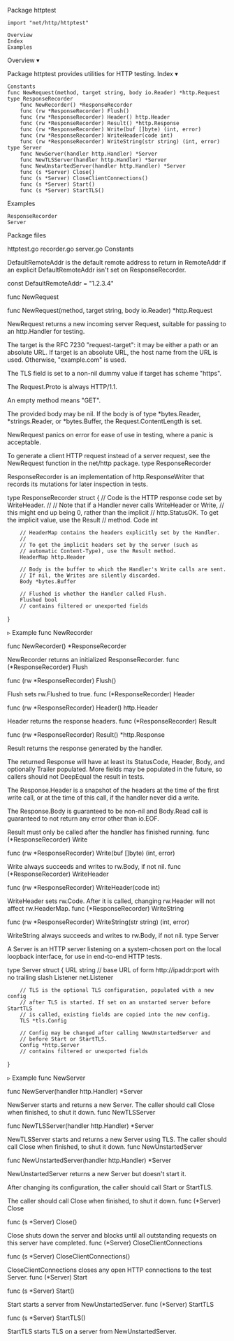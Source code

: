 
 Package httptest

    import "net/http/httptest"

    Overview
    Index
    Examples

Overview ▾

Package httptest provides utilities for HTTP testing.
Index ▾

    Constants
    func NewRequest(method, target string, body io.Reader) *http.Request
    type ResponseRecorder
        func NewRecorder() *ResponseRecorder
        func (rw *ResponseRecorder) Flush()
        func (rw *ResponseRecorder) Header() http.Header
        func (rw *ResponseRecorder) Result() *http.Response
        func (rw *ResponseRecorder) Write(buf []byte) (int, error)
        func (rw *ResponseRecorder) WriteHeader(code int)
        func (rw *ResponseRecorder) WriteString(str string) (int, error)
    type Server
        func NewServer(handler http.Handler) *Server
        func NewTLSServer(handler http.Handler) *Server
        func NewUnstartedServer(handler http.Handler) *Server
        func (s *Server) Close()
        func (s *Server) CloseClientConnections()
        func (s *Server) Start()
        func (s *Server) StartTLS()

Examples

    ResponseRecorder
    Server

Package files

httptest.go recorder.go server.go
Constants

DefaultRemoteAddr is the default remote address to return in RemoteAddr if an explicit DefaultRemoteAddr isn't set on ResponseRecorder.

const DefaultRemoteAddr = "1.2.3.4"

func NewRequest

func NewRequest(method, target string, body io.Reader) *http.Request

NewRequest returns a new incoming server Request, suitable for passing to an http.Handler for testing.

The target is the RFC 7230 "request-target": it may be either a path or an absolute URL. If target is an absolute URL, the host name from the URL is used. Otherwise, "example.com" is used.

The TLS field is set to a non-nil dummy value if target has scheme "https".

The Request.Proto is always HTTP/1.1.

An empty method means "GET".

The provided body may be nil. If the body is of type *bytes.Reader, *strings.Reader, or *bytes.Buffer, the Request.ContentLength is set.

NewRequest panics on error for ease of use in testing, where a panic is acceptable.

To generate a client HTTP request instead of a server request, see the NewRequest function in the net/http package.
type ResponseRecorder

ResponseRecorder is an implementation of http.ResponseWriter that records its mutations for later inspection in tests.

type ResponseRecorder struct {
        // Code is the HTTP response code set by WriteHeader.
        //
        // Note that if a Handler never calls WriteHeader or Write,
        // this might end up being 0, rather than the implicit
        // http.StatusOK. To get the implicit value, use the Result
        // method.
        Code int

        // HeaderMap contains the headers explicitly set by the Handler.
        //
        // To get the implicit headers set by the server (such as
        // automatic Content-Type), use the Result method.
        HeaderMap http.Header

        // Body is the buffer to which the Handler's Write calls are sent.
        // If nil, the Writes are silently discarded.
        Body *bytes.Buffer

        // Flushed is whether the Handler called Flush.
        Flushed bool
        // contains filtered or unexported fields
}

▹ Example
func NewRecorder

func NewRecorder() *ResponseRecorder

NewRecorder returns an initialized ResponseRecorder.
func (*ResponseRecorder) Flush

func (rw *ResponseRecorder) Flush()

Flush sets rw.Flushed to true.
func (*ResponseRecorder) Header

func (rw *ResponseRecorder) Header() http.Header

Header returns the response headers.
func (*ResponseRecorder) Result

func (rw *ResponseRecorder) Result() *http.Response

Result returns the response generated by the handler.

The returned Response will have at least its StatusCode, Header, Body, and optionally Trailer populated. More fields may be populated in the future, so callers should not DeepEqual the result in tests.

The Response.Header is a snapshot of the headers at the time of the first write call, or at the time of this call, if the handler never did a write.

The Response.Body is guaranteed to be non-nil and Body.Read call is guaranteed to not return any error other than io.EOF.

Result must only be called after the handler has finished running.
func (*ResponseRecorder) Write

func (rw *ResponseRecorder) Write(buf []byte) (int, error)

Write always succeeds and writes to rw.Body, if not nil.
func (*ResponseRecorder) WriteHeader

func (rw *ResponseRecorder) WriteHeader(code int)

WriteHeader sets rw.Code. After it is called, changing rw.Header will not affect rw.HeaderMap.
func (*ResponseRecorder) WriteString

func (rw *ResponseRecorder) WriteString(str string) (int, error)

WriteString always succeeds and writes to rw.Body, if not nil.
type Server

A Server is an HTTP server listening on a system-chosen port on the local loopback interface, for use in end-to-end HTTP tests.

type Server struct {
        URL      string // base URL of form http://ipaddr:port with no trailing slash
        Listener net.Listener

        // TLS is the optional TLS configuration, populated with a new config
        // after TLS is started. If set on an unstarted server before StartTLS
        // is called, existing fields are copied into the new config.
        TLS *tls.Config

        // Config may be changed after calling NewUnstartedServer and
        // before Start or StartTLS.
        Config *http.Server
        // contains filtered or unexported fields
}

▹ Example
func NewServer

func NewServer(handler http.Handler) *Server

NewServer starts and returns a new Server. The caller should call Close when finished, to shut it down.
func NewTLSServer

func NewTLSServer(handler http.Handler) *Server

NewTLSServer starts and returns a new Server using TLS. The caller should call Close when finished, to shut it down.
func NewUnstartedServer

func NewUnstartedServer(handler http.Handler) *Server

NewUnstartedServer returns a new Server but doesn't start it.

After changing its configuration, the caller should call Start or StartTLS.

The caller should call Close when finished, to shut it down.
func (*Server) Close

func (s *Server) Close()

Close shuts down the server and blocks until all outstanding requests on this server have completed.
func (*Server) CloseClientConnections

func (s *Server) CloseClientConnections()

CloseClientConnections closes any open HTTP connections to the test Server.
func (*Server) Start

func (s *Server) Start()

Start starts a server from NewUnstartedServer.
func (*Server) StartTLS

func (s *Server) StartTLS()

StartTLS starts TLS on a server from NewUnstartedServer. 
